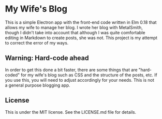 # My Wife's Blog

This is a simple Electron app with the front-end code written in Elm 0.18 that
allows my wife to manage her blog. I wrote her blog with MetalSmith, though I
didn't take into account that although I was quite comfortable editing in
Markdown to create posts, she was not. This project is my attempt to correct
the error of my ways.

## Warning: Hard-code ahead

In order to get this done a bit faster, there are some things that are
"hard-coded" for my wife's blog such as CSS and the structure of the posts,
etc. If you use this, you will need to adjust accordingly for your needs. This
is not a general purpose blogging app.

## License

This is under the MIT license. See the LICENSE.md file for details.

